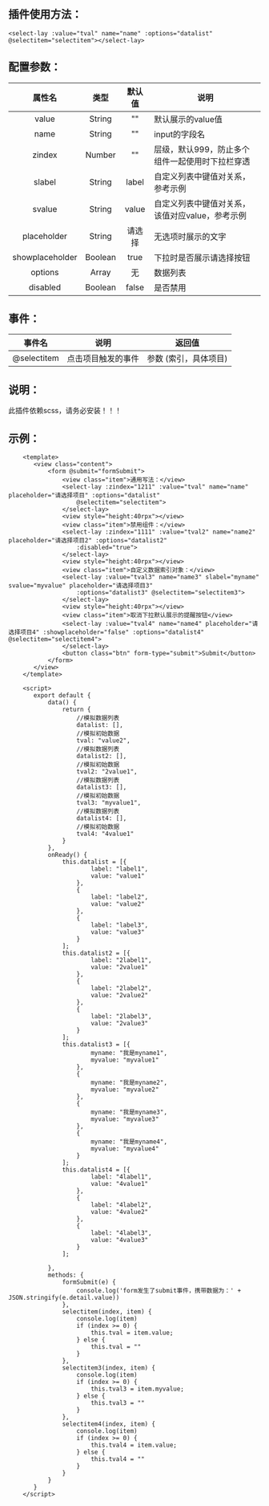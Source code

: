 ## 插件使用方法：
	
 `<select-lay :value="tval" name="name" :options="datalist" @selectitem="selectitem"></select-lay>`
  
## 配置参数：
 
 属性名|类型|默认值|说明
 :--:|:--:|:--:|-
 value|String|""|默认展示的value值
 name|String|""|input的字段名
 zindex|Number|""|层级，默认999，防止多个组件一起使用时下拉栏穿透
 slabel|String|label|自定义列表中键值对关系，参考示例
 svalue|String|value|自定义列表中键值对关系，该值对应value，参考示例
 placeholder|String|请选择|无选项时展示的文字
 showplaceholder|Boolean|true|下拉时是否展示请选择按钮
 options|Array|无|数据列表
 disabled|Boolean|false|是否禁用

## 事件：

 事件名|说明|返回值
 :--:|:--:|-
 @selectitem|点击项目触发的事件|参数 (索引，具体项目)
 
## 说明：
 
 此插件依赖scss，请务必安装！！！

 
## 示例：
 
 ```
	 <template>
	 	<view class="content">
	 		<form @submit="formSubmit">
	 			<view class="item">通用写法：</view>
	 			<select-lay :zindex="1211" :value="tval" name="name" placeholder="请选择项目" :options="datalist"
	 				@selectitem="selectitem">
	 			</select-lay>
	 			<view style="height:40rpx"></view>
	 			<view class="item">禁用组件：</view>
	 			<select-lay :zindex="1111" :value="tval2" name="name2" placeholder="请选择项目2" :options="datalist2"
	 				:disabled="true">
	 			</select-lay>
	 			<view style="height:40rpx"></view>
	 			<view class="item">自定义数据索引对象：</view>
	 			<select-lay :value="tval3" name="name3" slabel="myname" svalue="myvalue" placeholder="请选择项目3"
	 				:options="datalist3" @selectitem="selectitem3">
	 			</select-lay>
				<view style="height:40rpx"></view>
				<view class="item">取消下拉默认展示的提醒按钮</view>
				<select-lay :value="tval4" name="name4" placeholder="请选择项目4" :showplaceholder="false" :options="datalist4" @selectitem="selectitem4">
				</select-lay>
	 			<button class="btn" form-type="submit">Submit</button>
	 		</form>
	 	</view>
	 </template>
	 
	 <script>
	 	export default {
	 		data() {
	 			return {
	 				//模拟数据列表
	 				datalist: [],
	 				//模拟初始数据
	 				tval: "value2",
	 				//模拟数据列表
	 				datalist2: [],
	 				//模拟初始数据
	 				tval2: "2value1",
	 				//模拟数据列表
	 				datalist3: [],
	 				//模拟初始数据
	 				tval3: "myvalue1",
					//模拟数据列表
					datalist4: [],
					//模拟初始数据
					tval4: "4value1"
	 			}
	 		},
	 		onReady() {
	 			this.datalist = [{
	 					label: "label1",
	 					value: "value1"
	 				},
	 				{
	 					label: "label2",
	 					value: "value2"
	 				},
	 				{
	 					label: "label3",
	 					value: "value3"
	 				}
	 			];
	 			this.datalist2 = [{
	 					label: "2label1",
	 					value: "2value1"
	 				},
	 				{
	 					label: "2label2",
	 					value: "2value2"
	 				},
	 				{
	 					label: "2label3",
	 					value: "2value3"
	 				}
	 			];
	 			this.datalist3 = [{
	 					myname: "我是myname1",
	 					myvalue: "myvalue1"
	 				},
	 				{
	 					myname: "我是myname2",
	 					myvalue: "myvalue2"
	 				},
	 				{
	 					myname: "我是myname3",
	 					myvalue: "myvalue3"
	 				},
	 				{
	 					myname: "我是myname4",
	 					myvalue: "myvalue4"
	 				}
	 			];
				this.datalist4 = [{
						label: "4label1",
						value: "4value1"
					},
					{
						label: "4label2",
						value: "4value2"
					},
					{
						label: "4label3",
						value: "4value3"
					}
				];
	 
	 		},
	 		methods: {
	 			formSubmit(e) {
	 				console.log('form发生了submit事件，携带数据为：' + JSON.stringify(e.detail.value))
	 			},
	 			selectitem(index, item) {
	 				console.log(item)
	 				if (index >= 0) {
	 					this.tval = item.value;
	 				} else {
	 					this.tval = ""
	 				}
	 			},
	 			selectitem3(index, item) {
	 				console.log(item)
	 				if (index >= 0) {
	 					this.tval3 = item.myvalue;
	 				} else {
	 					this.tval3 = ""
	 				}
	 			},
				selectitem4(index, item) {
					console.log(item)
					if (index >= 0) {
						this.tval4 = item.value;
					} else {
						this.tval4 = ""
					}
				}
	 		}
	 	}
	 </script>
 
 ```
 